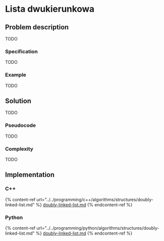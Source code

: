 # Lista dwukierunkowa

## Problem description

TODO

### Specification

TODO

### Example

TODO

## Solution

TODO

### Pseudocode

TODO

### Complexity

TODO

## Implementation

### C++

{% content-ref url="../../programming/c++/algorithms/structures/doubly-linked-list.md" %}
[doubly-linked-list.md](../../programming/c++/algorithms/structures/doubly-linked-list.md)
{% endcontent-ref %}

### Python

{% content-ref url="../../programming/python/algorithms/structures/doubly-linked-list.md" %}
[doubly-linked-list.md](../../programming/python/algorithms/structures/doubly-linked-list.md)
{% endcontent-ref %}
